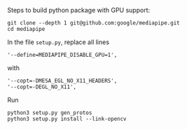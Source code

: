 Steps to build python package with GPU support:
```
git clone --depth 1 git@github.com:google/mediapipe.git
cd mediapipe
```

In the file `setup.py`, replace all lines 
```
'--define=MEDIAPIPE_DISABLE_GPU=1',
```
with 
```
'--copt=-DMESA_EGL_NO_X11_HEADERS',
'--copt=-DEGL_NO_X11',   
```

Run
```
python3 setup.py gen_protos
python3 setup.py install --link-opencv
```
